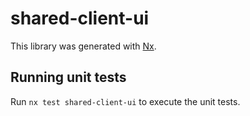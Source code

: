 # shared-client-ui

This library was generated with [Nx](https://nx.dev).

## Running unit tests

Run `nx test shared-client-ui` to execute the unit tests.
